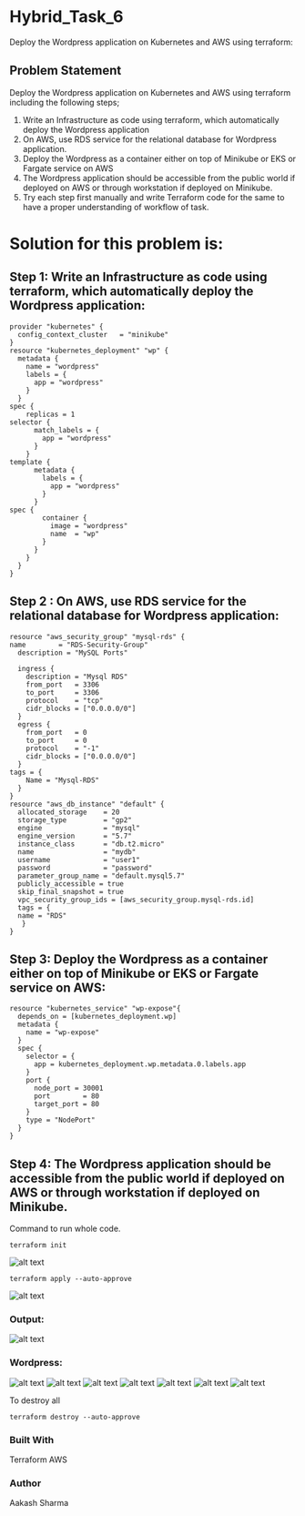 # Hybrid_Task_6

Deploy the Wordpress application on Kubernetes and AWS using terraform:

## Problem Statement
Deploy the Wordpress application on Kubernetes and AWS using terraform including the following steps;

1. Write an Infrastructure as code using terraform, which automatically deploy the Wordpress application
2. On AWS, use RDS service for the relational database for Wordpress application.
3. Deploy the Wordpress as a container either on top of Minikube or EKS or Fargate service on AWS
4. The Wordpress application should be accessible from the public world if deployed on AWS or through workstation if deployed on Minikube.
5. Try each step first manually and write Terraform code for the same to have a proper understanding of workflow of task.

# Solution for this problem is:
## Step 1: Write an Infrastructure as code using terraform, which automatically deploy the Wordpress application:
```
provider "kubernetes" {
  config_context_cluster   = "minikube"
}
resource "kubernetes_deployment" "wp" {
  metadata {
    name = "wordpress"
    labels = {
      app = "wordpress"
    }
  }
spec {
    replicas = 1
selector {
      match_labels = {
        app = "wordpress"
      }
    }
template {
      metadata {
        labels = {
          app = "wordpress"
        }
      }
spec {
        container {
          image = "wordpress"
          name  = "wp"
        }
      }
    }
  }
}
```
## Step 2 : On AWS, use RDS service for the relational database for Wordpress application:
```
resource "aws_security_group" "mysql-rds" {
name        = "RDS-Security-Group"
  description = "MySQL Ports"
 
  ingress {
    description = "Mysql RDS"
    from_port   = 3306
    to_port     = 3306
    protocol    = "tcp"
    cidr_blocks = ["0.0.0.0/0"]
  }
  egress {
    from_port   = 0
    to_port     = 0
    protocol    = "-1"
    cidr_blocks = ["0.0.0.0/0"]
  }
tags = {
    Name = "Mysql-RDS"
  }
}
resource "aws_db_instance" "default" {
  allocated_storage    = 20
  storage_type         = "gp2"
  engine               = "mysql"
  engine_version       = "5.7"
  instance_class       = "db.t2.micro"
  name                 = "mydb"
  username             = "user1"
  password             = "password"
  parameter_group_name = "default.mysql5.7"
  publicly_accessible = true
  skip_final_snapshot = true
  vpc_security_group_ids = [aws_security_group.mysql-rds.id]
  tags = {
  name = "RDS"
   }
}
```
## Step 3: Deploy the Wordpress as a container either on top of Minikube or EKS or Fargate service on AWS:
```
resource "kubernetes_service" "wp-expose"{
  depends_on = [kubernetes_deployment.wp]
  metadata {
    name = "wp-expose"
  }
  spec {
    selector = {
      app = kubernetes_deployment.wp.metadata.0.labels.app
    }
    port {
      node_port = 30001
      port        = 80
      target_port = 80
    }
    type = "NodePort"
  }
}
```
## Step 4: The Wordpress application should be accessible from the public world if deployed on AWS or through workstation if deployed on Minikube.
Command to run whole code.
```
terraform init
```
![alt text](/09.PNG)

```
terraform apply --auto-approve
```
![alt text](/10.PNG)

### Output:


![alt text](/08.PNG)

### Wordpress:

![alt text](/01.PNG)
![alt text](/02.PNG)
![alt text](/03.PNG)
![alt text](/04.PNG)
![alt text](/05.PNG)
![alt text](/06.PNG)
![alt text](/07.PNG)











To destroy all
```
terraform destroy --auto-approve
```

### Built With
Terraform
AWS
### Author
Aakash Sharma
